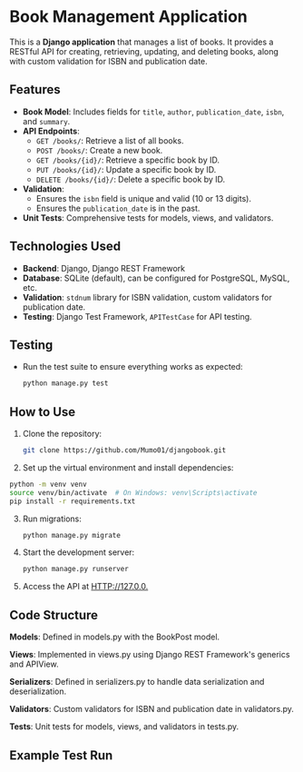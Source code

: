 # Book Management Application

This is a **Django application** that manages a list of books. It provides a RESTful API for creating, retrieving, updating, and deleting books, along with custom validation for ISBN and publication date.

## Features
- **Book Model**: Includes fields for `title`, `author`, `publication_date`, `isbn`, and `summary`.
- **API Endpoints**:
  - `GET /books/`: Retrieve a list of all books.
  - `POST /books/`: Create a new book.
  - `GET /books/{id}/`: Retrieve a specific book by ID.
  - `PUT /books/{id}/`: Update a specific book by ID.
  - `DELETE /books/{id}/`: Delete a specific book by ID.
- **Validation**:
  - Ensures the `isbn` field is unique and valid (10 or 13 digits).
  - Ensures the `publication_date` is in the past.
- **Unit Tests**: Comprehensive tests for models, views, and validators.

## Technologies Used
- **Backend**: Django, Django REST Framework
- **Database**: SQLite (default), can be configured for PostgreSQL, MySQL, etc.
- **Validation**: `stdnum` library for ISBN validation, custom validators for publication date.
- **Testing**: Django Test Framework, `APITestCase` for API testing.

## Testing
- Run the test suite to ensure everything works as expected:
  ```bash
  python manage.py test
  ```

## How to Use
1. Clone the repository:
   ```bash
   git clone https://github.com/Mumo01/djangobook.git
   ```

2. Set up the virtual environment and install dependencies:
  ```bash
  python -m venv venv
source venv/bin/activate  # On Windows: venv\Scripts\activate
pip install -r requirements.txt
  ```
3. Run migrations:
   ```bash
   python manage.py migrate
   ```
4. Start the development server:
   ```bash
   python manage.py runserver
   ```
5. Access the API at [HTTP://127.0.0.](http://127.0.0.1:8000/bookpost/)

## Code Structure
**Models**: Defined in models.py with the BookPost model.

**Views**: Implemented in views.py using Django REST Framework's generics and APIView.

**Serializers**: Defined in serializers.py to handle data serialization and deserialization.

**Validators**: Custom validators for ISBN and publication date in validators.py.

**Tests**: Unit tests for models, views, and validators in tests.py.

## Example Test Run
